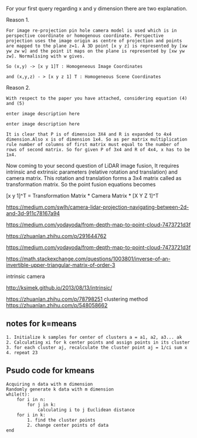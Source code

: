 

For your first query regarding x and y dimension there are two explanation.

Reason 1.

    For image re-projection pin hole camera model is used which is in perspective coordinate or homogenous coordinate. Perspective projection uses the image origin as centre of projection and points are mapped to the plane z=1. A 3D point [x y z] is represented by [xw yw zw w] and the point it maps on the plane is represented by [xw yw zw]. Normalising with w gives.

    So (x,y) -> [x y 1]T : Homogeneous Image Coordinates

    and (x,y,z) - > [x y z 1] T : Homogeneous Scene Coordinates

Reason 2.

    With respect to the paper you have attached, considering equation (4) and (5)

    enter image description here

    enter image description here

    It is clear that P is of dimension 3X4 and R is expanded to 4x4 dimension.Also x is of dimension 1x4. So as per matrix multiplication rule number of columns of first matrix must equal to the number of rows of second matrix. So for given P of 3x4 and R of 4x4, x has to be 1x4.

Now coming to your second question of LiDAR image fusion, It requires intrinsic and extrinsic parameters (relative rotation and translation) and camera matrix. This rotation and translation forms a 3x4 matrix called as transformation matrix. So the point fusion equations becomes

[x y 1]^T = Transformation Matrix * Camera Matrix * [X Y Z 1]^T




https://medium.com/swlh/camera-lidar-projection-navigating-between-2d-and-3d-911c78167a94


https://medium.com/yodayoda/from-depth-map-to-point-cloud-7473721d3f


https://zhuanlan.zhihu.com/p/291644762

https://medium.com/yodayoda/from-depth-map-to-point-cloud-7473721d3f

https://math.stackexchange.com/questions/1003801/inverse-of-an-invertible-upper-triangular-matrix-of-order-3







intrinsic camera

http://ksimek.github.io/2013/08/13/intrinsic/






https://zhuanlan.zhihu.com/p/78798251
clustering method
https://zhuanlan.zhihu.com/p/548058662

## notes for k=means
	1. Initialize k samples for center of clusters a = a1, a2, a3... ak
	2. Calculating xi for k center points and assign points in its cluster
	3. for each cluster aj, recalculate the cluster point aj = 1/ci sum x
	4. repeat 23






## Psudo code for kmeans

	Acquiring n data with m dimension
	Randomly generate k data with m dimension
	while(t):
		for i in n:
			for j in k:
				calculating i to j Euclidean distance		
		for i in k:
			1. find the cluster points
			2. change center points of data
	end














